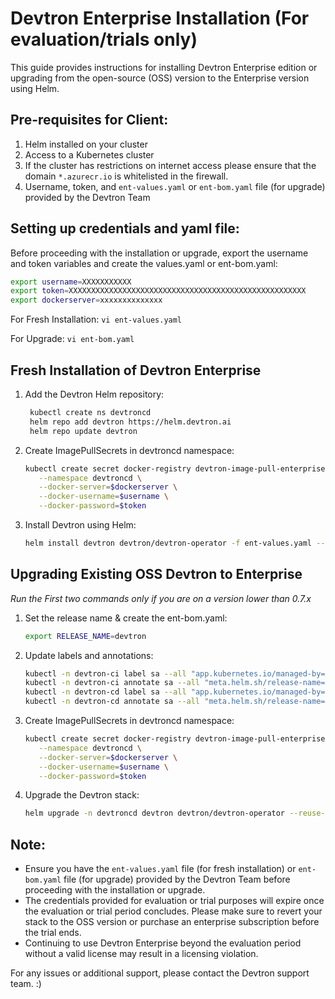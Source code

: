 # Devtron Enterprise Installation (For evaluation/trials only)

This guide provides instructions for installing Devtron Enterprise edition or upgrading from the open-source (OSS) version to the Enterprise version using Helm.

## Pre-requisites for Client:
1. Helm installed on your cluster
2. Access to a Kubernetes cluster
3. If the cluster has restrictions on internet access please ensure that the domain ```*.azurecr.io``` is whitelisted in the firewall.
4. Username, token, and `ent-values.yaml` or `ent-bom.yaml` file (for upgrade) provided by the Devtron Team

## Setting up credentials and yaml file:

Before proceeding with the installation or upgrade, export the username and token variables and create the values.yaml or ent-bom.yaml:

```bash
export username=XXXXXXXXXXX
export token=XXXXXXXXXXXXXXXXXXXXXXXXXXXXXXXXXXXXXXXXXXXXXXXXXXXXX
export dockerserver=xxxxxxxxxxxxxx
```

For Fresh Installation:
    ```
    vi ent-values.yaml
    ```

For Upgrade:
    ```
    vi ent-bom.yaml
    ```

## Fresh Installation of Devtron Enterprise

1. Add the Devtron Helm repository:
   ```bash
    kubectl create ns devtroncd
    helm repo add devtron https://helm.devtron.ai
    helm repo update devtron
   ```
   
2. Create ImagePullSecrets in devtroncd namespace:
   ```bash
   kubectl create secret docker-registry devtron-image-pull-enterprise \
      --namespace devtroncd \
      --docker-server=$dockerserver \
      --docker-username=$username \
      --docker-password=$token
   ```

3. Install Devtron using Helm:
   ```bash
   helm install devtron devtron/devtron-operator -f ent-values.yaml --namespace devtroncd --set installer.modules={cicd} --set argo-cd.enabled=true --set security.enabled=true  --set notifier.enabled=true  --set security.trivy.enabled=true --set monitoring.grafana.enabled=true
   ```

## Upgrading Existing OSS Devtron to Enterprise

*Run the First two commands only if you are on a version lower than 0.7.x*

1. Set the release name & create the ent-bom.yaml:
   ```bash
   export RELEASE_NAME=devtron
   ```

2. Update labels and annotations:
   ```bash
   kubectl -n devtron-ci label sa --all "app.kubernetes.io/managed-by=Helm" --overwrite
   kubectl -n devtron-ci annotate sa --all "meta.helm.sh/release-name=$RELEASE_NAME" "meta.helm.sh/release-namespace=devtroncd" --overwrite
   kubectl -n devtron-cd label sa --all "app.kubernetes.io/managed-by=Helm" --overwrite
   kubectl -n devtron-cd annotate sa --all "meta.helm.sh/release-name=$RELEASE_NAME" "meta.helm.sh/release-namespace=devtroncd" --overwrite
   ```

3. Create ImagePullSecrets in devtroncd namespace:
   ```bash
   kubectl create secret docker-registry devtron-image-pull-enterprise \
      --namespace devtroncd \
      --docker-server=$dockerserver \
      --docker-username=$username \
      --docker-password=$token
   ```

4. Upgrade the Devtron stack:
   ```bash
   helm upgrade -n devtroncd devtron devtron/devtron-operator --reuse-values -f ent-bom.yaml
   ```

## Note:
- Ensure you have the `ent-values.yaml` file (for fresh installation) or `ent-bom.yaml` file (for upgrade) provided by the Devtron Team before proceeding with the installation or upgrade.
- The credentials provided for evaluation or trial purposes will expire once the evaluation or trial period concludes. Please make sure to revert your stack to the OSS version or purchase an enterprise subscription before the trial ends.
- Continuing to use Devtron Enterprise beyond the evaluation period without a valid license may result in a licensing violation.

For any issues or additional support, please contact the Devtron support team. :)
